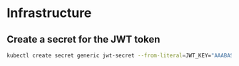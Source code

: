 # Infrastructure

## Create a secret for the JWT token

```bash
kubectl create secret generic jwt-secret --from-literal=JWT_KEY="AAABASWLQASDQWASOMxasd123"
```
